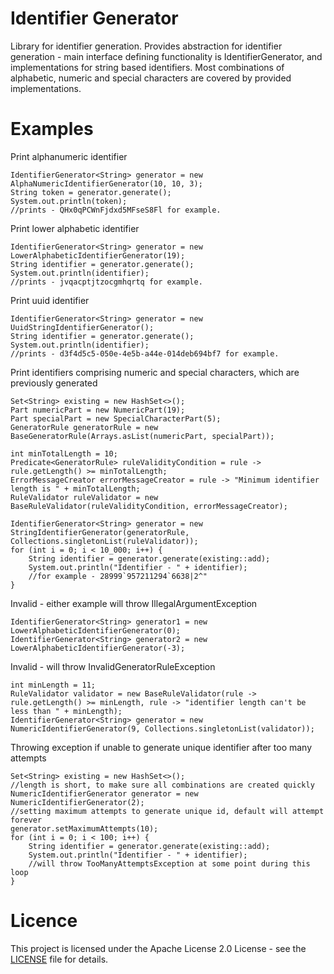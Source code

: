 # Identifier Generator

Library for identifier generation.
Provides abstraction for identifier generation - main interface defining functionality is IdentifierGenerator, and implementations for string based identifiers.
Most combinations of alphabetic, numeric and special characters are covered by provided implementations.

# Examples

Print alphanumeric identifier
```
IdentifierGenerator<String> generator = new AlphaNumericIdentifierGenerator(10, 10, 3);
String token = generator.generate();
System.out.println(token);
//prints - QHx0qPCWnFjdxd5MFseS8Fl for example.
```

Print lower alphabetic identifier
```
IdentifierGenerator<String> generator = new LowerAlphabeticIdentifierGenerator(19);
String identifier = generator.generate();
System.out.println(identifier);
//prints - jvqacptjtzocgmhqrtq for example.
```

Print uuid identifier
```
IdentifierGenerator<String> generator = new UuidStringIdentifierGenerator();
String identifier = generator.generate();
System.out.println(identifier);
//prints - d3f4d5c5-050e-4e5b-a44e-014deb694bf7 for example.
```

Print identifiers comprising numeric and special characters, which are previously generated
```
Set<String> existing = new HashSet<>();
Part numericPart = new NumericPart(19);
Part specialPart = new SpecialCharacterPart(5);
GeneratorRule generatorRule = new BaseGeneratorRule(Arrays.asList(numericPart, specialPart));

int minTotalLength = 10;
Predicate<GeneratorRule> ruleValidityCondition = rule -> rule.getLength() >= minTotalLength;
ErrorMessageCreator errorMessageCreator = rule -> "Minimum identifier length is " + minTotalLength;
RuleValidator ruleValidator = new BaseRuleValidator(ruleValidityCondition, errorMessageCreator);

IdentifierGenerator<String> generator = new StringIdentifierGenerator(generatorRule, Collections.singletonList(ruleValidator));
for (int i = 0; i < 10_000; i++) {
    String identifier = generator.generate(existing::add);
    System.out.println("Identifier - " + identifier);
    //for example - 28999`957211294`6638|2^"
}
```

Invalid - either example will throw IllegalArgumentException
```
IdentifierGenerator<String> generator1 = new LowerAlphabeticIdentifierGenerator(0);
IdentifierGenerator<String> generator2 = new LowerAlphabeticIdentifierGenerator(-3);
```

Invalid - will throw InvalidGeneratorRuleException
```
int minLength = 11;
RuleValidator validator = new BaseRuleValidator(rule -> rule.getLength() >= minLength, rule -> "identifier length can't be less than " + minLength);
IdentifierGenerator<String> generator = new NumericIdentifierGenerator(9, Collections.singletonList(validator));
```

Throwing exception if unable to generate unique identifier after too many attempts
```
Set<String> existing = new HashSet<>();
//length is short, to make sure all combinations are created quickly
NumericIdentifierGenerator generator = new NumericIdentifierGenerator(2);
//setting maximum attempts to generate unique id, default will attempt forever
generator.setMaximumAttempts(10);
for (int i = 0; i < 100; i++) {
    String identifier = generator.generate(existing::add);
    System.out.println("Identifier - " + identifier);
    //will throw TooManyAttemptsException at some point during this loop
}
```

# Licence
This project is licensed under the Apache License 2.0 License - see the [LICENSE](LICENSE.txt) file for details.